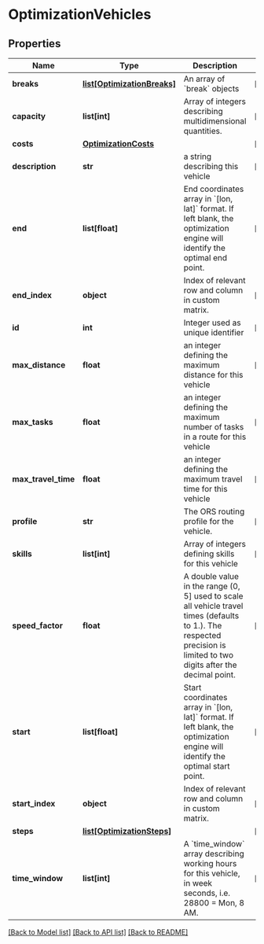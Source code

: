 # OptimizationVehicles

## Properties
Name | Type | Description | Notes
------------ | ------------- | ------------- | -------------
**breaks** | [**list[OptimizationBreaks]**](OptimizationBreaks.md) | An array of &#x60;break&#x60; objects  | [optional] 
**capacity** | **list[int]** | Array of integers describing multidimensional quantities.  | [optional] 
**costs** | [**OptimizationCosts**](OptimizationCosts.md) |  | [optional] 
**description** | **str** | a string describing this vehicle  | [optional] 
**end** | **list[float]** | End coordinates array in &#x60;[lon, lat]&#x60; format. If left blank, the optimization engine will identify the optimal end point.  | [optional] 
**end_index** | **object** | Index of relevant row and column in custom matrix.  | [optional] 
**id** | **int** | Integer used as unique identifier  | [optional] 
**max_distance** | **float** | an integer defining the maximum distance for this vehicle  | [optional] 
**max_tasks** | **float** | an integer defining the maximum number of tasks in a route for this vehicle  | [optional] 
**max_travel_time** | **float** | an integer defining the maximum travel time for this vehicle  | [optional] 
**profile** | **str** | The ORS routing profile for the vehicle.  | [optional] 
**skills** | **list[int]** | Array of integers defining skills for this vehicle  | [optional] 
**speed_factor** | **float** | A double value in the range (0, 5] used to scale all vehicle travel times (defaults to 1.). The respected precision is limited to two digits after the decimal point.  | [optional] 
**start** | **list[float]** | Start coordinates array in &#x60;[lon, lat]&#x60; format. If left blank, the optimization engine will identify the optimal start point.  | [optional] 
**start_index** | **object** | Index of relevant row and column in custom matrix.  | [optional] 
**steps** | [**list[OptimizationSteps]**](OptimizationSteps.md) |  | [optional] 
**time_window** | **list[int]** | A &#x60;time_window&#x60; array describing working hours for this vehicle, in week seconds, i.e. 28800 &#x3D; Mon, 8 AM.  | [optional] 

[[Back to Model list]](../README.md#documentation_for_models) [[Back to API list]](../README.md#documentation_for_api_endpoints) [[Back to README]](../README.md)

